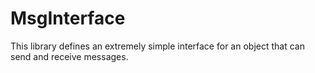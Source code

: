 # MsgInterface

This library defines an extremely simple interface for an object that can send and receive messages.
